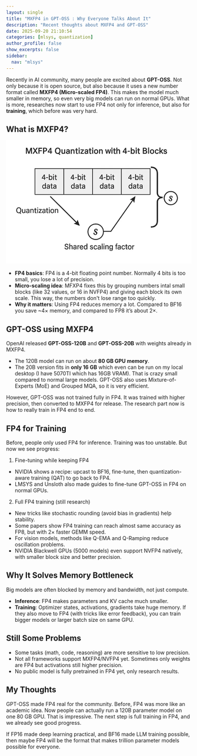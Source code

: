```yaml
---
layout: single
title: "MXFP4 in GPT-OSS : Why Everyone Talks About It"
description: "Recent thoughts about MXFP4 and GPT-OSS"
date: 2025-09-20 21:10:54
categories: [mlsys, quantization]
author_profile: false
show_excerpts: false
sidebar:
  nav: "mlsys"
---
```


Recently in AI community, many people are excited about **GPT-OSS**. Not only because it is open source, but also because it uses a new number format called **MXFP4 (Micro-scaled FP4)**.
This makes the model much smaller in memory, so even very big models can run on normal GPUs. What is more, researches now start to use FP4 not only for inference, but also for **training**, which before was very hard.

## What is MXFP4?
![image.png](/assets/images/quantization/image.png)
- **FP4 basics**: FP4 is a 4-bit floating point number. Normally 4 bits is too small, you lose a lot of precision.
- **Micro-scaling idea**: MFXP4 fixes this by grouping numbers intal small blocks (like 32 values, or 16 in NVFP4) and giving each block its own scale. This way, the numbers don't lose range too quickly.
- **Why it matters**: Using FP4 reduces memory a lot. Compared to BF16 you save ~4× memory, and compared to FP8 it’s about 2×.

## GPT-OSS using MXFP4
OpenAI released **GPT-OSS-120B** and **GPT-OSS-20B** with weights already in MXFP4.
- The 120B model can run on about **80 GB GPU memory**.
- The 20B version fits in **only 16 GB** which even can be run on my local desktop (I have 5070TI which has 16GB VRAM).
That is crazy small compared to normal large models. GPT-OSS also uses Mixture-of-Experts (MoE) and Grouped MQA, so it is very efficient.

However, GPT-OSS was not trained fully in FP4. It was trained with higher precision, then converted to MXFP4 for release. The research part now is how to really train in FP4 end to end.

## FP4 for Training
Before, people only used FP4 for inference. Training was too unstable. But now we see progress:
1. Fine-tuning while keeping FP4
- NVIDIA shows a recipe: upcast to BF16, fine-tune, then quantization-aware training (QAT) to go back to FP4.
- LMSYS and Unsloth also made guides to fine-tune GPT-OSS in FP4 on normal GPUs.

2. Full FP4 training (still research)
- New tricks like stochastic rounding (avoid bias in gradients) help stability.
- Some papers show FP4 training can reach almost same accuracy as FP8, but with 2× faster GEMM speed.
- For vision models, methods like Q-EMA and Q-Ramping reduce oscillation problems.
- NVIDIA Blackwell GPUs (5000 models) even support NVFP4 natively, with smaller block size and better precision.

## Why It Solves Memory Bottleneck
Big models are often blocked by memory and bandwidth, not just compute.
- **Inference**: FP4 makes parameters and KV cache much smaller.
- **Training**: Optimizer states, activations, gradients take huge memory. If they also move to FP4 (with tricks like error feedback), you can train bigger models or larger batch size on same GPU.

## Still Some Problems
- Some tasks (math, code, reasoning) are more sensitive to low precision.
- Not all frameworks support MXFP4/NVFP4 yet. Sometimes only weights are FP4 but activations still higher precision.
- No public model is fully pretrained in FP4 yet, only research results.

## My Thoughts
GPT-OSS made FP4 real for the community. Before, FP4 was more like an academic idea. Now people can actually run a 120B parameter model on one 80 GB GPU. That is impressive. The next step is full training in FP4, and we already see good progress.

If FP16 made deep learning practical, and BF16 made LLM training possible, then maybe FP4 will be the format that makes trillion parameter models possible for everyone.